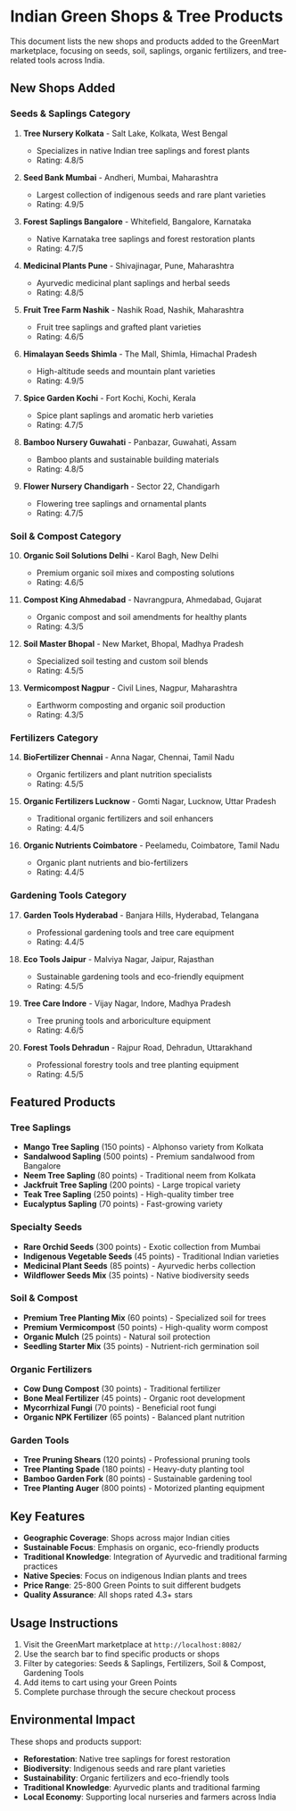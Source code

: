# Indian Green Shops & Tree Products

This document lists the new shops and products added to the GreenMart marketplace, focusing on seeds, soil, saplings, organic fertilizers, and tree-related tools across India.

## New Shops Added

### Seeds & Saplings Category
1. **Tree Nursery Kolkata** - Salt Lake, Kolkata, West Bengal
   - Specializes in native Indian tree saplings and forest plants
   - Rating: 4.8/5

2. **Seed Bank Mumbai** - Andheri, Mumbai, Maharashtra
   - Largest collection of indigenous seeds and rare plant varieties
   - Rating: 4.9/5

3. **Forest Saplings Bangalore** - Whitefield, Bangalore, Karnataka
   - Native Karnataka tree saplings and forest restoration plants
   - Rating: 4.7/5

4. **Medicinal Plants Pune** - Shivajinagar, Pune, Maharashtra
   - Ayurvedic medicinal plant saplings and herbal seeds
   - Rating: 4.8/5

5. **Fruit Tree Farm Nashik** - Nashik Road, Nashik, Maharashtra
   - Fruit tree saplings and grafted plant varieties
   - Rating: 4.6/5

6. **Himalayan Seeds Shimla** - The Mall, Shimla, Himachal Pradesh
   - High-altitude seeds and mountain plant varieties
   - Rating: 4.9/5

7. **Spice Garden Kochi** - Fort Kochi, Kochi, Kerala
   - Spice plant saplings and aromatic herb varieties
   - Rating: 4.7/5

8. **Bamboo Nursery Guwahati** - Panbazar, Guwahati, Assam
   - Bamboo plants and sustainable building materials
   - Rating: 4.8/5

9. **Flower Nursery Chandigarh** - Sector 22, Chandigarh
   - Flowering tree saplings and ornamental plants
   - Rating: 4.7/5

### Soil & Compost Category
10. **Organic Soil Solutions Delhi** - Karol Bagh, New Delhi
    - Premium organic soil mixes and composting solutions
    - Rating: 4.6/5

11. **Compost King Ahmedabad** - Navrangpura, Ahmedabad, Gujarat
    - Organic compost and soil amendments for healthy plants
    - Rating: 4.3/5

12. **Soil Master Bhopal** - New Market, Bhopal, Madhya Pradesh
    - Specialized soil testing and custom soil blends
    - Rating: 4.5/5

13. **Vermicompost Nagpur** - Civil Lines, Nagpur, Maharashtra
    - Earthworm composting and organic soil production
    - Rating: 4.3/5

### Fertilizers Category
14. **BioFertilizer Chennai** - Anna Nagar, Chennai, Tamil Nadu
    - Organic fertilizers and plant nutrition specialists
    - Rating: 4.5/5

15. **Organic Fertilizers Lucknow** - Gomti Nagar, Lucknow, Uttar Pradesh
    - Traditional organic fertilizers and soil enhancers
    - Rating: 4.4/5

16. **Organic Nutrients Coimbatore** - Peelamedu, Coimbatore, Tamil Nadu
    - Organic plant nutrients and bio-fertilizers
    - Rating: 4.4/5

### Gardening Tools Category
17. **Garden Tools Hyderabad** - Banjara Hills, Hyderabad, Telangana
    - Professional gardening tools and tree care equipment
    - Rating: 4.4/5

18. **Eco Tools Jaipur** - Malviya Nagar, Jaipur, Rajasthan
    - Sustainable gardening tools and eco-friendly equipment
    - Rating: 4.5/5

19. **Tree Care Indore** - Vijay Nagar, Indore, Madhya Pradesh
    - Tree pruning tools and arboriculture equipment
    - Rating: 4.6/5

20. **Forest Tools Dehradun** - Rajpur Road, Dehradun, Uttarakhand
    - Professional forestry tools and tree planting equipment
    - Rating: 4.5/5

## Featured Products

### Tree Saplings
- **Mango Tree Sapling** (150 points) - Alphonso variety from Kolkata
- **Sandalwood Sapling** (500 points) - Premium sandalwood from Bangalore
- **Neem Tree Sapling** (80 points) - Traditional neem from Kolkata
- **Jackfruit Tree Sapling** (200 points) - Large tropical variety
- **Teak Tree Sapling** (250 points) - High-quality timber tree
- **Eucalyptus Sapling** (70 points) - Fast-growing variety

### Specialty Seeds
- **Rare Orchid Seeds** (300 points) - Exotic collection from Mumbai
- **Indigenous Vegetable Seeds** (45 points) - Traditional Indian varieties
- **Medicinal Plant Seeds** (85 points) - Ayurvedic herbs collection
- **Wildflower Seeds Mix** (35 points) - Native biodiversity seeds

### Soil & Compost
- **Premium Tree Planting Mix** (60 points) - Specialized soil for trees
- **Premium Vermicompost** (50 points) - High-quality worm compost
- **Organic Mulch** (25 points) - Natural soil protection
- **Seedling Starter Mix** (35 points) - Nutrient-rich germination soil

### Organic Fertilizers
- **Cow Dung Compost** (30 points) - Traditional fertilizer
- **Bone Meal Fertilizer** (45 points) - Organic root development
- **Mycorrhizal Fungi** (70 points) - Beneficial root fungi
- **Organic NPK Fertilizer** (65 points) - Balanced plant nutrition

### Garden Tools
- **Tree Pruning Shears** (120 points) - Professional pruning tools
- **Tree Planting Spade** (180 points) - Heavy-duty planting tool
- **Bamboo Garden Fork** (80 points) - Sustainable gardening tool
- **Tree Planting Auger** (800 points) - Motorized planting equipment

## Key Features

- **Geographic Coverage**: Shops across major Indian cities
- **Sustainable Focus**: Emphasis on organic, eco-friendly products
- **Traditional Knowledge**: Integration of Ayurvedic and traditional farming practices
- **Native Species**: Focus on indigenous Indian plants and trees
- **Price Range**: 25-800 Green Points to suit different budgets
- **Quality Assurance**: All shops rated 4.3+ stars

## Usage Instructions

1. Visit the GreenMart marketplace at `http://localhost:8082/`
2. Use the search bar to find specific products or shops
3. Filter by categories: Seeds & Saplings, Fertilizers, Soil & Compost, Gardening Tools
4. Add items to cart using your Green Points
5. Complete purchase through the secure checkout process

## Environmental Impact

These shops and products support:
- **Reforestation**: Native tree saplings for forest restoration
- **Biodiversity**: Indigenous seeds and rare plant varieties
- **Sustainability**: Organic fertilizers and eco-friendly tools
- **Traditional Knowledge**: Ayurvedic plants and traditional farming
- **Local Economy**: Supporting local nurseries and farmers across India
